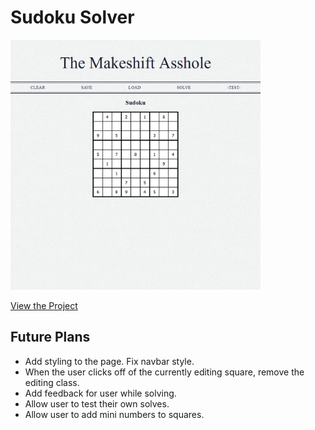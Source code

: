 # Sudoku Solver

<img src="./docs/preview.png" height="400px" width="400px" />

[View the Project](https://connorturlan.github.io/sudoku-solver-vite/)

## Future Plans

-   Add styling to the page. Fix navbar style.
-   When the user clicks off of the currently editing square, remove the editing class.
-   Add feedback for user while solving.
-   Allow user to test their own solves.
-   Allow user to add mini numbers to squares.
